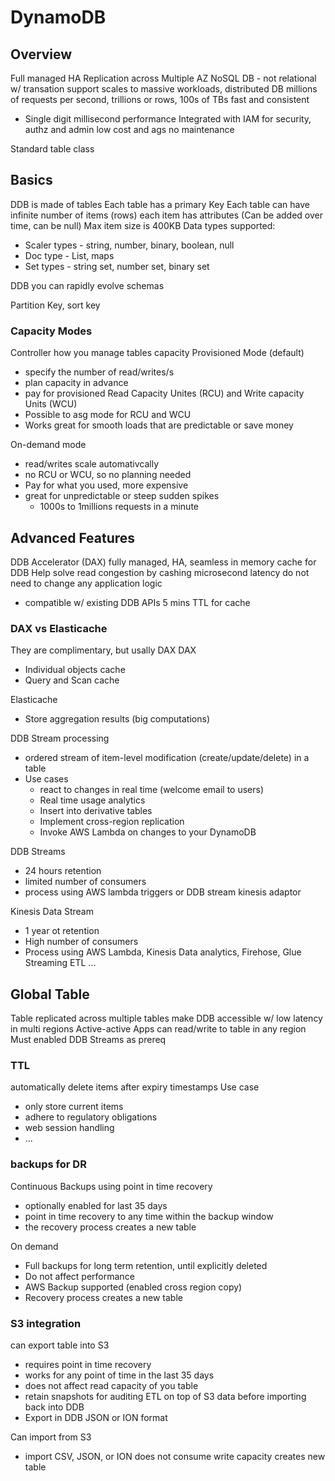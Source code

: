 # DynamoDB

## Overview
Full managed 
HA
Replication across Multiple AZ
NoSQL DB - not relational w/ transation support
scales to massive workloads, distributed DB
millions of requests per second, trillions or rows, 100s of TBs
fast and consistent
* Single digit millisecond performance
Integrated with IAM for security, authz and admin 
low cost and ags
no maintenance

Standard table class

## Basics
DDB is made of tables
Each table has a primary Key
Each table can have infinite number of items (rows) 
each item has attributes (Can be added over time, can be null) 
Max item size is 400KB
Data types supported: 
* Scaler types - string, number, binary, boolean, null 
* Doc type - List, maps
* Set types - string set, number set, binary set

DDB you can rapidly evolve schemas

Partition Key, sort key

### Capacity Modes
Controller how you manage tables capacity
Provisioned Mode (default) 
* specify the number of read/writes/s
* plan capacity in advance
* pay for provisioned Read Capacity Unites (RCU) and Write capacity Units (WCU)
* Possible to asg mode for RCU and WCU
* Works great for smooth loads that are predictable or save money

On-demand mode
* read/writes scale automativcally
* no RCU or WCU, so no planning needed
* Pay for what you used, more expensive
* great for unpredictable or steep sudden spikes
    * 1000s to 1millions requests in a minute

## Advanced Features
DDB Accelerator (DAX) 
fully managed, HA, seamless in memory cache for DDB
Help solve read congestion by cashing
microsecond latency
do not need to change any application logic
* compatible w/ existing DDB APIs
5 mins TTL for cache 

### DAX vs Elasticache
They are complimentary, but usally DAX
DAX
* Individual objects cache
* Query and Scan cache

Elasticache
* Store aggregation results (big computations) 

DDB Stream processing
* ordered stream of item-level modification (create/update/delete) in a table
* Use cases
    * react to changes in real time (welcome email to users)
    * Real time usage analytics
    * Insert into derivative tables
    * Implement cross-region replication
    * Invoke AWS Lambda on changes to your DynamoDB

DDB Streams
* 24 hours retention 
* limited number of consumers
* process using AWS lambda triggers or DDB stream kinesis adaptor

Kinesis Data Stream
* 1 year ot retention  
* High number of consumers
* Process using AWS Lambda, Kinesis Data analytics, Firehose, Glue Streaming ETL ... 

## Global Table
Table replicated across multiple tables
make DDB accessible w/ low latency in multi regions
Active-active 
Apps can read/write to table in any region
Must enabled DDB Streams as prereq
 
### TTL
automatically delete items after expiry timestamps
Use case
* only store current items
* adhere to regulatory obligations
* web session handling
* ... 

### backups for DR
Continuous Backups using point in time recovery
* optionally enabled for last 35 days
* point in time recovery to any time within the backup window
* the recovery process creates a new table

On demand
* Full backups for long term retention, until explicitly deleted 
* Do not affect performance
* AWS Backup supported (enabled cross region copy) 
* Recovery process creates a new table

### S3 integration
can export table into S3
* requires point in time recovery
* works for any point of time in the last 35 days
* does not affect read capacity of you table
* retain snapshots for auditing
ETL on top of S3 data before importing back into DDB
* Export in DDB JSON or ION format

Can import from S3
* import CSV, JSON, or ION
does not consume write capacity
creates new table 